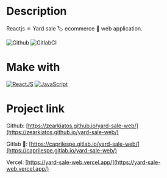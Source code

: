 # Description
Reactjs ⚛️ Yard sale 🏷 ecommerce 🛒 web application.

![Github](https://github.com/zearkiatos/yard-sale-web/actions/workflows/action.yml/badge.svg)
![GitlabCI](https://gitlab.com/caprilespe/yard-sale-web/badges/develop/pipeline.svg)

# Make with
[![ReactJS](https://img.shields.io/badge/react-61dafb?style=for-the-badge&logo=react&logoColor=white&labelColor=000000)]()
[![JavaScript](https://img.shields.io/badge/javascript-ead547?style=for-the-badge&logo=javascript&logoColor=white&labelColor=000000)]()

# Project link

Github: [https://zearkiatos.github.io/yard-sale-web/](https://zearkiatos.github.io/yard-sale-web/)

Gitlab 🦊: [https://caprilespe.gitlab.io/yard-sale-web/](https://caprilespe.gitlab.io/yard-sale-web/)

Vercel: [https://yard-sale-web.vercel.app/](https://yard-sale-web.vercel.app/)